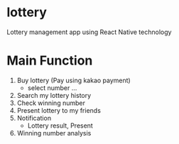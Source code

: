 # lottery
Lottery management app using React Native technology

# Main Function
1. Buy lottery (Pay using kakao payment)
   - select number ...
2. Search my lottery history
3. Check winning number
4. Present lottery to my friends
5. Notification
   - Lottery result, Present
6. Winning number analysis
